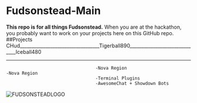 # Fudsonstead-Main
**This repo is for all things Fudsonstead.**
When you are at the hackathon, you probably want to work on your projects here on this GitHub repo.
##Projects
CHud__________________________________Tigerball890______________________________Iceball480
_____________________________________________________________________________________________________________________________
                                      -Nova Region                              -Nova Region
                                      -Terminal Plugins
                                      -AwesomeChat + Showdown Bots              
![FUDSONSTEADLOGO](https://photos-3.dropbox.com/t/2/AABSccPwzFZ4SoYMOskoIBH7NYMRQfCFK3F4E7q1kbnyyg/12/488378082/png/32x32/1/_/1/2/Fudsonstead%20F.png/ELvnkfsDGDsgBygH/FCL2LAmL-o6bzUFy_60-VT6fwvkKXIpPTulUCPi5ZZs?size=800x600&size_mode=3)
